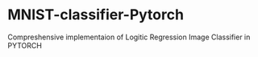 # MNIST-classifier-Pytorch
Compreshensive implementaion of Logitic Regression Image Classifier in PYTORCH
